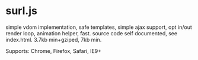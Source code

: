 # surl.js

simple vdom implementation, safe templates, simple ajax support, opt in/out render loop, animation helper, fast.
source code self documented, see index.html. 3.7kb min+gziped, 7kb min. 

Supports: Chrome, Firefox, Safari, IE9+
